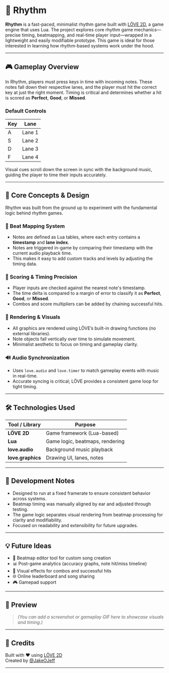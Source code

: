 # 🎵 Rhythm

**Rhythm** is a fast-paced, minimalist rhythm game built with [LÖVE 2D](https://love2d.org/), a game engine that uses Lua. The project explores core rhythm game mechanics—precise timing, beatmapping, and real-time player input—wrapped in a lightweight and easily modifiable prototype. This game is ideal for those interested in learning how rhythm-based systems work under the hood.

---

## 🎮 Gameplay Overview

In Rhythm, players must press keys in time with incoming notes. These notes fall down their respective lanes, and the player must hit the correct key at just the right moment. Timing is critical and determines whether a hit is scored as **Perfect**, **Good**, or **Missed**.

### Default Controls

| Key | Lane |
|-----|------|
| A   | Lane 1 |
| S   | Lane 2 |
| D   | Lane 3 |
| F   | Lane 4 |

Visual cues scroll down the screen in sync with the background music, guiding the player to time their inputs accurately.

---

## 🧠 Core Concepts & Design

Rhythm was built from the ground up to experiment with the fundamental logic behind rhythm games.

### 🔁 Beat Mapping System

- Notes are defined as Lua tables, where each entry contains a **timestamp** and **lane index**.
- Notes are triggered in-game by comparing their timestamp with the current audio playback time.
- This makes it easy to add custom tracks and levels by adjusting the timing data.

### 🧮 Scoring & Timing Precision

- Player inputs are checked against the nearest note's timestamp.
- The time delta is compared to a margin of error to classify it as **Perfect**, **Good**, or **Missed**.
- Combos and score multipliers can be added by chaining successful hits.

### 🎨 Rendering & Visuals

- All graphics are rendered using LÖVE’s built-in drawing functions (no external libraries).
- Note objects fall vertically over time to simulate movement.
- Minimalist aesthetic to focus on timing and gameplay clarity.

### 🔊 Audio Synchronization

- Uses `love.audio` and `love.timer` to match gameplay events with music in real-time.
- Accurate syncing is critical; LÖVE provides a consistent game loop for tight timing.

---

## 🛠️ Technologies Used

| Tool / Library | Purpose |
|----------------|---------|
| **LÖVE 2D**     | Game framework (Lua-based) |
| **Lua**         | Game logic, beatmaps, rendering |
| **love.audio**  | Background music playback |
| **love.graphics** | Drawing UI, lanes, notes |

---

## 🧪 Development Notes

- Designed to run at a fixed framerate to ensure consistent behavior across systems.
- Beatmap timing was manually aligned by ear and adjusted through testing.
- The game logic separates visual rendering from beatmap processing for clarity and modifiability.
- Focused on readability and extensibility for future upgrades.

---

## 💡 Future Ideas

- 🎼 Beatmap editor tool for custom song creation
- 📊 Post-game analytics (accuracy graphs, note hit/miss timeline)
- 🌈 Visual effects for combos and successful hits
- 🌐 Online leaderboard and song sharing
- 🎮 Gamepad support

---

## 👀 Preview

> *(You can add a screenshot or gameplay GIF here to showcase visuals and timing.)*

---

## 🙌 Credits

Built with ❤️ using [LÖVE 2D](https://love2d.org/)  
Created by [@JakeOJeff](https://github.com/JakeOJeff)

---
